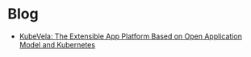 # Blog


- [KubeVela: The Extensible App Platform Based on Open Application Model and Kubernetes](/docs/blog/en/kubevela-the-extensible-app-platform-based-on-open-application-model-and-kubernetes.md)